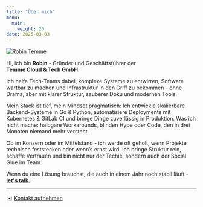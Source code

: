 ```yaml
---
title: "Über mich"
menu:
  main:
    weight: 20
date: 2025-03-03
---
```


<img src="../robin.png" alt="Robin Temme" class="about-portrait"/>
<br>

Hi, ich bin **Robin** - Gründer und Geschäftsführer der **Temme Cloud & Tech GmbH**.

Ich helfe Tech-Teams dabei, komplexe Systeme zu entwirren, Software wartbar zu machen und Infrastruktur in den Griff zu bekommen - ohne Drama, aber mit klarer Struktur, sauberer Doku und modernen Tools.

Mein Stack ist tief, mein Mindset pragmatisch: Ich entwickle skalierbare Backend-Systeme in Go & Python, automatisiere Deployments mit Kubernetes & GitLab CI und bringe Dinge zuverlässig in Produktion.
Was ich nicht mache: halbgare Workarounds, blinden Hype oder Code, den in drei Monaten niemand mehr versteht.

Ob im Konzern oder im Mittelstand - ich werde oft geholt, wenn Projekte technisch feststecken oder wenn’s ernst wird. Ich bringe Struktur rein, schaffe Vertrauen und bin nicht nur der Techie, sondern auch der Social Glue im Team.

Wenn du eine Lösung brauchst, die auch in einem Jahr noch stabil läuft - [**let's talk.**](../contact)

---

✉️ [Kontakt aufnehmen](../contact)

